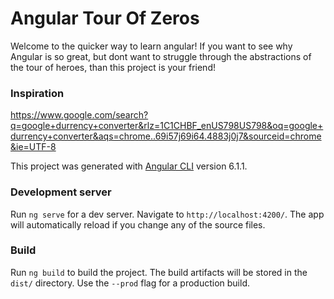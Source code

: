 # Angular Tour Of Zeros
Welcome to the quicker way to learn angular!
If you want to see why Angular is so great, but dont want to struggle through the abstractions
of the tour of heroes, than this project is your friend!

### Inspiration
https://www.google.com/search?q=google+durrency+converter&rlz=1C1CHBF_enUS798US798&oq=google+durrency+converter&aqs=chrome..69i57j69i64.4883j0j7&sourceid=chrome&ie=UTF-8

This project was generated with [Angular CLI](https://github.com/angular/angular-cli) version 6.1.1.

### Development server

Run `ng serve` for a dev server. Navigate to `http://localhost:4200/`. The app will automatically reload if you change any of the source files.

### Build

Run `ng build` to build the project. The build artifacts will be stored in the `dist/` directory. Use the `--prod` flag for a production build.
